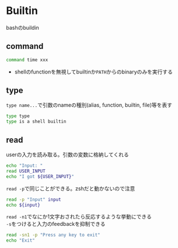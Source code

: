 # Builtin

bashのbuildin

## command

```sh
command time xxx
```

* shellのfunctionを無視してbuiltinか`PATH`からのbinaryのみを実行する

## type

`type name...`で引数のnameの種別(alias, function, builtin, file)等を表す

```sh
type type
type is a shell builtin
```


## read

userの入力を読み取る。引数の変数に格納してくれる 

```sh
echo "Input: "
read USER_INPUT
echo "I got ${USER_INPUT}"
```

`read -p`で同じことができる。zshだと動かないので注意

```sh
read -p "Input" input
echo ${input}
```

`read -n1`でなにか1文字おされたら反応するような挙動にできる  
`-s`をつけると入力のfeedbackを抑制できる

```sh
read -sn1 -p "Press any key to exit"
echo "Exit"
```